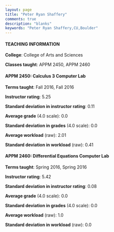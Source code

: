 ```yaml
---
layout: page
title: "Peter Ryan Shaffery" 
comments: true
description: "blanks"
keywords: "Peter Ryan Shaffery,CU,Boulder"
---
```

<head>
<script src="https://ajax.googleapis.com/ajax/libs/jquery/2.1.3/jquery.min.js"></script>
<script src="https://dl.dropboxusercontent.com/s/pc42nxpaw1ea4o9/highcharts.js?dl=0"></script>
<!-- <script src="../assets/js/highcharts.js"></script> -->
<style type="text/css">@font-face {
	font-family: "Bebas Neue";
	src: url(https://www.filehosting.org/file/details/544349/BebasNeue Regular.otf) format("opentype");
	}
	h1.Bebas { 
		font-family: "Bebas Neue", Verdana, Tahoma;
	}
</style>
</head>
	   
#### TEACHING INFORMATION

**College**: College of Arts and Sciences

**Classes taught**: APPM 2450, APPM 2460

#### APPM 2450: Calculus 3 Computer Lab

**Terms taught**: Fall 2016, Fall 2016

**Instructor rating**: 5.25

**Standard deviation in instructor rating**: 0.11

**Average grade** (4.0 scale): 0.0

**Standard deviation in grades** (4.0 scale): 0.0

**Average workload** (raw): 2.01

**Standard deviation in workload** (raw): 0.41

#### APPM 2460: Differential Equations Computer Lab

**Terms taught**: Spring 2016, Spring 2016

**Instructor rating**: 5.42

**Standard deviation in instructor rating**: 0.08

**Average grade** (4.0 scale): 0.0

**Standard deviation in grades** (4.0 scale): 0.0

**Average workload** (raw): 1.0

**Standard deviation in workload** (raw): 0.0


